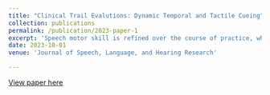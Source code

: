 ```yaml
---
title: "Clinical Trail Evalutions: Dynamic Temporal and Tactile Cueing"
collection: publications
permalink: /publication/2023-paper-1
excerpt: 'Speech motor skill is refined over the course of practice, which is commonly reflected by increased accuracy and consistency. This research examined the relationship between auditory-perceptual ratings of word accuracy and measures of speech motor timing and variability at pre- and posttreatment in children with childhood apraxia of speech (CAS). '
date: 2023-10-01
venue: 'Journal of Speech, Language, and Hearing Research'

---
```


[View paper here](https://pubmed.ncbi.nlm.nih.gov/37379241/)

